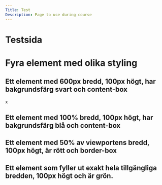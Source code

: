 ```yaml
---
Title: Test
Description: Page to use during course
---
```


Testsida
==================

<h1>Fyra element med olika styling</h1>

<h2>Ett element med 600px bredd, 100px högt, har bakgrundsfärg svart och content-box</h2>
<div class="element1">x
</div>

<h2>Ett element med 100% bredd, 100px högt, har bakgrundsfärg blå och content-box</h2>
<div class="element2">
</div>

<h2>Ett element med 50% av viewportens bredd, 100px högt, är rött och border-box</h2>
<div class="element3">
</div>

<h2>Ett element som fyller ut exakt hela tillgängliga bredden, 100px högt och är grön.</h2>
<div class="element4">
</div>
